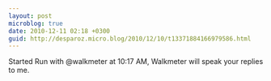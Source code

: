 ```yaml
---
layout: post
microblog: true
date: 2010-12-11 02:18 +0300
guid: http://desparoz.micro.blog/2010/12/10/t13371884166979586.html
---
```

Started Run with @walkmeter at 10:17 AM, Walkmeter will speak your replies to me.

